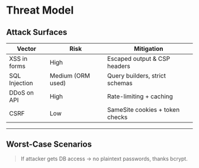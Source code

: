<!--
START OF: threat-model.md
Purpose: Provide a model for thread analysis.
Update Frequency: Each time a new threat model is found.
Location: docs/security/threat-model
-->

# Threat Model

## Attack Surfaces

| Vector        | Risk              | Mitigation                      |
|---------------|-------------------|---------------------------------|
| XSS in forms  | High              | Escaped output & CSP headers    |
| SQL Injection | Medium (ORM used) | Query builders, strict schemas  |
| DDoS on API   | High              | Rate-limiting + caching         |
| CSRF          | Low               | SameSite cookies + token checks |

---

## Worst-Case Scenarios

> If attacker gets DB access → no plaintext passwords, thanks bcrypt.

<!-- END OF: threat-model.md -->
